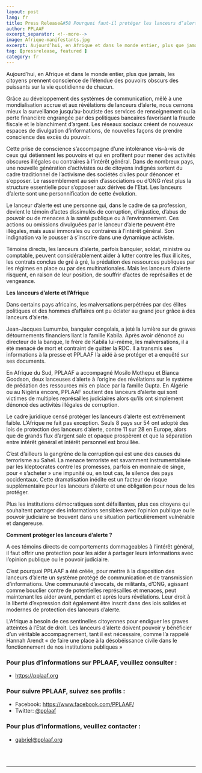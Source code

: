 ```yaml
---
layout: post
lang: fr
title: Press Release&#58 Pourquoi faut-il protéger les lanceurs d’alerte ?
author: PPLAAF
excerpt_separator: <!--more-->
image: Afrique-manifestants.jpg
excerpt: Aujourd’hui, en Afrique et dans le monde entier, plus que jamais, les citoyens prennent conscience de l’étendue des pouvoirs obscurs des puissants sur la vie quotidienne de chacun.
tag: [pressrelease, featured ]
category: fr
---
```


Aujourd’hui, en Afrique et dans le monde entier, plus que jamais, les citoyens prennent conscience de l’étendue des pouvoirs obscurs des puissants sur la vie quotidienne de chacun.

Grâce au développement des systèmes de communication, mêlé à une mondialisation accrue et aux révélations de lanceurs d’alerte, nous cernons mieux la surveillance jusqu’au-boutiste des services de renseignement ou la perte financière engrangée par des politiques bancaires favorisant la fraude fiscale et le blanchiment d’argent. Les réseaux sociaux créent de nouveaux espaces de divulgation d’informations, de nouvelles façons de prendre conscience des excès du pouvoir.

Cette prise de conscience s’accompagne d’une intolérance vis-à-vis de ceux qui détiennent les pouvoirs et qui en profitent pour mener des activités obscures illégales ou contraires à l’intérêt général. Dans de nombreux pays, une nouvelle génération d’activistes ou de citoyens indignés sortent du cadre traditionnel de l’activisme des sociétés civiles pour dénoncer et s’opposer. Le rassemblement au sein d’associations ou d’ONG n’est plus la structure essentielle pour s’opposer aux dérives de l’Etat. Les lanceurs d’alerte sont une personnification de cette évolution.

Le lanceur d’alerte est une personne qui, dans le cadre de sa profession, devient le témoin d’actes dissimulés de corruption, d’injustice, d’abus de pouvoir ou de menaces à la santé publique ou à l’environnement. Ces actions ou omissions divulguées par le lanceur d’alerte peuvent être illégales, mais aussi immorales ou contraires à l’intérêt général. Son indignation va le pousser à s’inscrire dans une dynamique activiste.

Témoins directs, les lanceurs d’alerte, parfois banquier, soldat, ministre ou comptable, peuvent considérablement aider à lutter contre les flux illicites, les contrats conclus de gré à gré, la prédation des ressources publiques par les régimes en place ou par des multinationales. Mais les lanceurs d’alerte risquent, en raison de leur position, de souffrir d’actes de représailles et de vengeance.

**Les lanceurs d’alerte et l’Afrique**

Dans certains pays africains, les malversations perpétrées par des élites politiques et des hommes d’affaires ont pu éclater au grand jour grâce à des lanceurs d’alerte.

Jean-Jacques Lumumba, banquier congolais, a jeté la lumière sur de graves détournements financiers liant la famille Kabila. Après avoir dénoncé au directeur de la banque, le frère de Kabila lui-même, les malversations, il a été menacé de mort et contraint de quitter la RDC. Il a transmis ses informations à la presse et PPLAAF l’a aidé à se protéger et a enquêté sur ses documents.

En Afrique du Sud, PPLAAF a accompagné Mosilo Mothepu et Bianca Goodson, deux lanceuses d’alerte à l’origine des révélations sur le système de prédation des ressources mis en place par la famille Gupta. En Algérie ou au Nigéria encore, PPLAAF soutient des lanceurs d’alerte qui sont victimes de multiples représailles judiciaires alors qu’ils ont simplement dénoncé des activités illégales de corruption.

Le cadre juridique censé protéger les lanceurs d’alerte est extrêmement faible. L’Afrique ne fait pas exception. Seuls 8 pays sur 54 ont adopté des lois de protection des lanceurs d’alerte, contre 11 sur 28 en Europe, alors que de grands flux d’argent sale et opaque prospèrent et que la séparation entre intérêt général et intérêt personnel est brouillée.

C’est d’ailleurs la gangrène de la corruption qui est une des causes du terrorisme au Sahel. La menace terroriste est savamment instrumentalisée par les kleptocrates contre les promesses, parfois en monnaie de singe, pour « s’acheter » une impunité ou, en tout cas, le silence des pays occidentaux. Cette dramatisation inédite est un facteur de risque supplémentaire pour les lanceurs d’alerte et une obligation pour nous de les protéger.

Plus les institutions démocratiques sont défaillantes, plus ces citoyens qui souhaitent partager des informations sensibles avec l’opinion publique ou le pouvoir judiciaire se trouvent dans une situation particulièrement vulnérable et dangereuse.

**Comment protéger les lanceurs d’alerte ?**

A ces témoins directs de comportements dommageables à l’intérêt général, il faut offrir une protection pour les aider à partager leurs informations avec l’opinion publique ou le pouvoir judiciaire.

C’est pourquoi PPLAAF a été créée, pour mettre à la disposition des lanceurs d’alerte un système protégé de communication et de transmission d’informations. Une communauté d’avocats, de militants, d’ONG, agissant comme bouclier contre de potentielles représailles et menaces, peut maintenant les aider avant, pendant et après leurs révélations. Leur droit à la liberté d’expression doit également être inscrit dans des lois solides et modernes de protection des lanceurs d’alerte.

L’Afrique a besoin de ces sentinelles citoyennes pour endiguer les graves atteintes à l’Etat de droit. Les lanceurs d’alerte doivent pouvoir y bénéficier d’un véritable accompagnement, tant il est nécessaire, comme l’a rappelé Hannah Arendt « de faire une place à la désobéissance civile dans le fonctionnement de nos institutions publiques »

### Pour plus d’informations sur PPLAAF, veuillez consulter :
- <https://pplaaf.org>

### Pour suivre PPLAAF, suivez ses profils :
- Facebook: <https://www.facebook.com/PPLAAF/>
- Twitter: [@pplaaf](https://twitter.com/pplaaf)

### Pour plus d’informations, veuillez contacter :
- [gabriel@pplaaf.org ](mailto:gabriel@pplaaf.org ) 


<br>
<br>

----------------------
